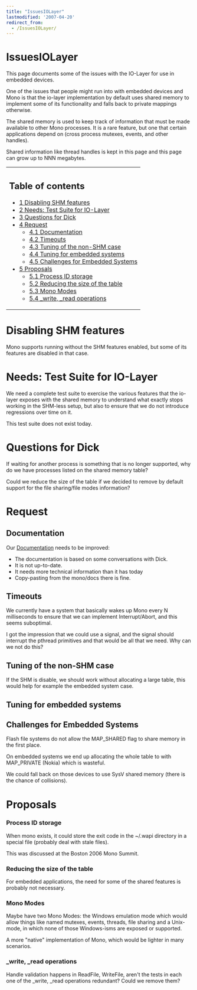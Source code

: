 ```yaml
---
title: "IssuesIOLayer"
lastmodified: '2007-04-20'
redirect_from:
  - /IssuesIOLayer/
---
```


IssuesIOLayer
=============

This page documents some of the issues with the IO-Layer for use in embedded devices.

One of the issues that people might run into with embedded devices and Mono is that the io-layer implementation by default uses shared memory to implement some of its functionality and falls back to private mappings otherwise.

The shared memory is used to keep track of information that must be made available to other Mono processes. It is a rare feature, but one that certain applications depend on (cross process mutexes, events, and other handles).

Shared information like thread handles is kept in this page and this page can grow up to NNN megabytes.

<table>
<col width="100%" />
<tbody>
<tr class="odd">
<td align="left"><h2>Table of contents</h2>
<ul>
<li><a href="#disabling-shm-features">1 Disabling SHM features</a></li>
<li><a href="#needs-test-suite-for-io-layer">2 Needs: Test Suite for IO-Layer</a></li>
<li><a href="#questions-for-dick">3 Questions for Dick</a></li>
<li><a href="#request">4 Request</a>
<ul>
<li><a href="#documentation">4.1 Documentation</a></li>
<li><a href="#timeouts">4.2 Timeouts</a></li>
<li><a href="#tuning-of-the-non-shm-case">4.3 Tuning of the non-SHM case</a></li>
<li><a href="#tuning-for-embedded-systems">4.4 Tuning for embedded systems</a></li>
<li><a href="#challenges-for-embedded-systems">4.5 Challenges for Embedded Systems</a></li>
</ul></li>
<li><a href="#proposals">5 Proposals</a>
<ul>
<li><a href="#process-id-storage">5.1 Process ID storage</a></li>
<li><a href="#reducing-the-size-of-the-table">5.2 Reducing the size of the table</a></li>
<li><a href="#mono-modes">5.3 Mono Modes</a></li>
<li><a href="#write-read-operations">5.4 _write, _read operations</a></li>
</ul></li>
</ul></td>
</tr>
</tbody>
</table>

Disabling SHM features
======================

Mono supports running without the SHM features enabled, but some of its features are disabled in that case.

Needs: Test Suite for IO-Layer
==============================

We need a complete test suite to exercise the various features that the io-layer exposes with the shared memory to understand what exactly stops working in the SHM-less setup, but also to ensure that we do not introduce regressions over time on it.

This test suite does not exist today.

Questions for Dick
==================

If waiting for another process is something that is no longer supported, why do we have processes listed on the shared memory table?

Could we reduce the size of the table if we decided to remove by default support for the file sharing/file modes information?

Request
=======

Documentation
-------------

Our [Documentation](/Article:IOChanges "Article:IOChanges") needs to be improved:

-   The documentation is based on some conversations with Dick.
-   It is not up-to-date.
-   It needs more technical information than it has today
-   Copy-pasting from the mono/docs there is fine.

Timeouts
--------

We currently have a system that basically wakes up Mono every N milliseconds to ensure that we can implement Interrupt/Abort, and this seems suboptimal.

I got the impression that we could use a signal, and the signal should interrupt the pthread primitives and that would be all that we need. Why can we not do this?

Tuning of the non-SHM case
--------------------------

If the SHM is disable, we should work without allocating a large table, this would help for example the embedded system case.

Tuning for embedded systems
---------------------------

Challenges for Embedded Systems
-------------------------------

Flash file systems do not allow the MAP\_SHARED flag to share memory in the first place.

On embedded systems we end up allocating the whole table to with MAP\_PRIVATE (Nokia) which is wasteful.

We could fall back on those devices to use SysV shared memory (there is the chance of collisions).

Proposals
=========

### Process ID storage

When mono exists, it could store the exit code in the \~/.wapi directory in a special file (probably deal with stale files).

This was discussed at the Boston 2006 Mono Summit.

### Reducing the size of the table

For embedded applications, the need for some of the shared features is probably not necessary.

### Mono Modes

Maybe have two Mono Modes: the Windows emulation mode which would allow things like named mutexes, events, threads, file sharing and a Unix-mode, in which none of those Windows-isms are exposed or supported.

A more "native" implementation of Mono, which would be lighter in many scenarios.

### \_write, \_read operations

Handle validation happens in ReadFile, WriteFile, aren't the tests in each one of the \_write, \_read operations redundant? Could we remove them?

